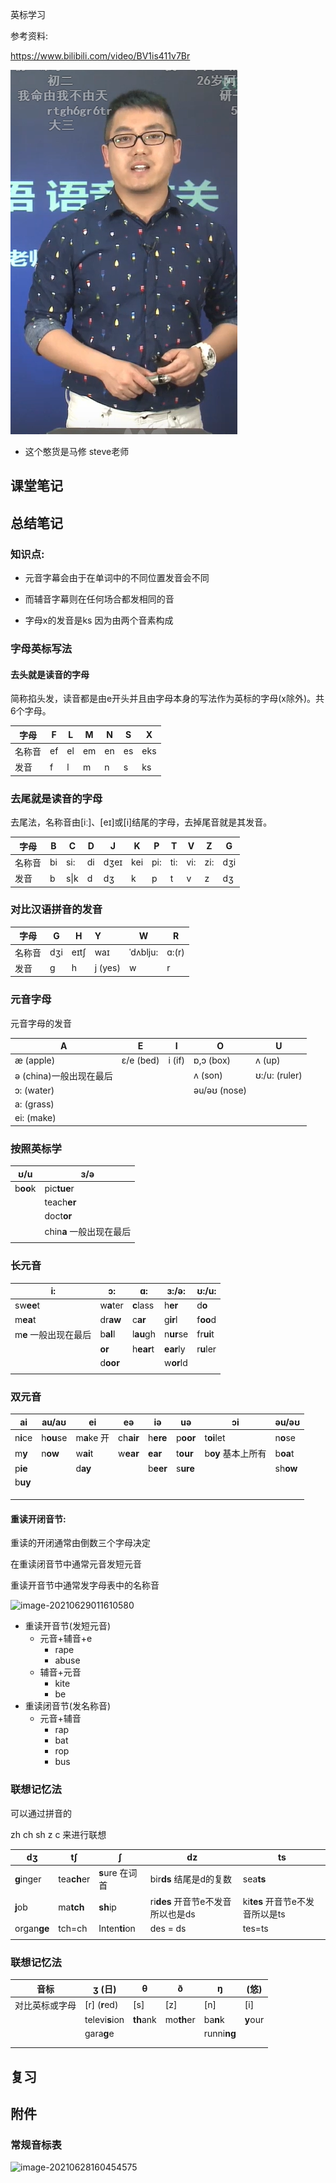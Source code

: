  英标学习

参考资料:

https://www.bilibili.com/video/BV1is411v7Br



![image-20210627174217932](https://raw.githubusercontent.com/akachi10/notes/master/pic/2021/06/27/174233.png)

- 这个憨货是马修 steve老师



## 课堂笔记



## 总结笔记

### 知识点:

- 元音字幕会由于在单词中的不同位置发音会不同

- 而辅音字幕则在任何场合都发相同的音
- 字母x的发音是ks 因为由两个音素构成

### 字母英标写法

#### 去头就是读音的字母

简称掐头发，读音都是由e开头并且由字母本身的写法作为英标的字母(x除外)。共6个字母。

| 字母 | F    | L    | M    | N    | S    | X    |
| ---- | ---- | ---- | ---- | ---- | ---- | ---- |
| 名称音 | ef    | el   | em   | en   | es   | eks |
| 发音 | f    | l    | m    | n    | s    | ks  |

### 去尾就是读音的字母

去尾法，名称音由[iː]、[eɪ]或[i]结尾的字母，去掉尾音就是其发音。

| 字母 | B    | C    | D    | J    | K    | P    | T    | V    | Z    | G    |
| ---- | ---- | ---- | ---- | ---- | ---- | ---- | ---- | ---- | ---- | ---- |
| 名称音 | bi   | si:  | di    | dʒeɪ | kei  | pi:  | ti:  | vi:  | zi:  | dʒi |
| 发音 | b    | s\|k | d    | dʒ  | k   | p    | t    | v    | z    | dʒ   |

### 对比汉语拼音的发音

|字母|G|H|Y|W|R|
|---|---|---|:--|---|---|
|名称音|dʒi|eɪtʃ|waɪ |ˈdʌblju:|ɑ:(r)|
|发音|g|h|j (yes)|w|r|

### 元音字母

元音字母的发音

|A|E|I|O|U|
|---|---|---|---|---|
|æ (apple)|ɛ/e (bed)|i (if)|ɒ,ɔ (box)|ʌ (up)|
|ə (china)一般出现在最后|||ʌ (son)|ʊ:/u: (ruler)|
|ɔ: (water)|||əu/əʊ (nose)||
|a: (grass)|||||
|ei: (make)|||||

### 按照英标学

|ʊ/u|ɜ/ə|
|---|---|
|b**oo**k|pic**tue**r|
|           |teach**er**|
||doct**or**|
||chin**a** 一般出现在最后|
|||

### 长元音

| i:                    | ɔ:        | ɑ:        | ɜ:/ə:     | ʊ:/u:     |
| --------------------- | --------- | --------- | --------- | --------- |
| sw**ee**t             | w**a**ter | **c**lass | h**er**   | d**o**    |
| m**ea**t              | dr**aw**  | c**ar**   | g**ir**l  | f**oo**d  |
| m**e** 一般出现在最后 | b**al**l  | l**au**gh | n**ur**se | fr**ui**t |
|                       | **or**    | h**ear**t | **ear**ly | r**u**ler |
|                       | d**oor**  |           | w**or**ld |           |
|                       |           |           |           |           |

### 双元音



| ai       | au/aʊ     | ei          | eə        | iə       | uə       | ɔi                 | əu/əʊ    |
| -------- | --------- | ----------- | --------- | -------- | -------- | ------------------ | -------- |
| n**i**ce | h**ou**se | m**a**ke 开 | ch**air** | h**ere** | p**oor** | t**oi**let         | n**o**se |
| m**y**   | n**ow**   | w**ai**t    | w**ear**  | **ear**  | t**our** | b**oy** 基本上所有 | b**oa**t |
| p**ie**  |           | d**ay**     |           | b**eer** | s**ure** |                    | sh**ow** |
| b**uy**  |           |             |           |          |          |                    |          |
|          |           |             |           |          |          |                    |          |
|          |           |             |           |          |          |                    |          |
|          |           |             |           |          |          |                    |          |

#### 重读开闭音节:

重读的开闭通常由倒数三个字母决定

在重读闭音节中通常元音发短元音

重读开音节中通常发字母表中的名称音




![image-20210629011610580](C:/Users/dell/AppData/Roaming/Typora/typora-user-images/image-20210629011610580.png)

- 重读开音节(发短元音)
  - 元音+辅音+e
    - rape
    - abuse
  - 辅音+元音
    - kite
    - be 
- 重读闭音节(发名称音)
  - 元音+辅音
    - rap
    - bat
    - rop
    - bus

### 联想记忆法

可以通过拼音的

zh ch sh z c 来进行联想

| dʒ          | tʃ          | ʃ               | dz                                | ts                              |
| ----------- | ----------- | --------------- | --------------------------------- | ------------------------------- |
| **g**inger  | tea**ch**er | **s**ure 在词首 | bir**ds** 结尾是d的复数           | sea**ts**                       |
| **j**ob     | ma**tch**   | **sh**ip        | ri**des** 开音节e不发音所以也是ds | ki**tes** 开音节e不发音所以是ts |
| organ**ge** | tch=ch      | Inten**ti**on   | des = ds                          | tes=ts                          |
|             |             |                 |                                   |                                 |

### 联想记忆法

| 音标           | ʒ (日)         | θ         | ð          | ŋ           | (悠)     |
| -------------- | -------------- | --------- | ---------- | ----------- | -------- |
| 对比英标或字母 | [r] (**r**ed)  | [s]       | [z]        | [n]         | [i]      |
|                | televi**s**ion | **th**ank | mo**th**er | ba**n**k    | **y**our |
|                | gara**g**e     |           |            | runni**ng** |          |
|                |                |           |            |             |          |
|                |                |           |            |             |          |

## 复习





## 附件

### 常规音标表

![image-20210628160454575](C:/Users/dell/AppData/Roaming/Typora/typora-user-images/image-20210628160454575.png)

